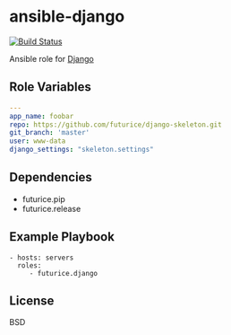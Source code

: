ansible-django
==============
[![Build Status](https://travis-ci.org/futurice/ansible-django.svg?branch=master)](https://travis-ci.org/futurice/ansible-django)

Ansible role for [Django](https://www.djangoproject.com/)


Role Variables
--------------
```yaml
---
app_name: foobar
repo: https://github.com/futurice/django-skeleton.git
git_branch: 'master'
user: www-data
django_settings: "skeleton.settings"
```


Dependencies
------------
 * futurice.pip
 * futurice.release


Example Playbook
----------------

    - hosts: servers
      roles:
         - futurice.django

License
-------

BSD
